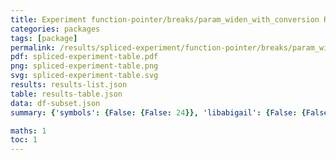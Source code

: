 ```yaml
---
title: Experiment function-pointer/breaks/param_widen_with_conversion Results
categories: packages
tags: [package]
permalink: /results/spliced-experiment/function-pointer/breaks/param_widen_with_conversion/
pdf: spliced-experiment-table.pdf
png: spliced-experiment-table.png
svg: spliced-experiment-table.svg
results: results-list.json
table: results-table.json
data: df-subset.json
summary: {'symbols': {False: {False: 24}}, 'libabigail': {False: {False: 12}}, 'abi-laboratory': {False: {False: 12}}}

maths: 1
toc: 1
---
```

